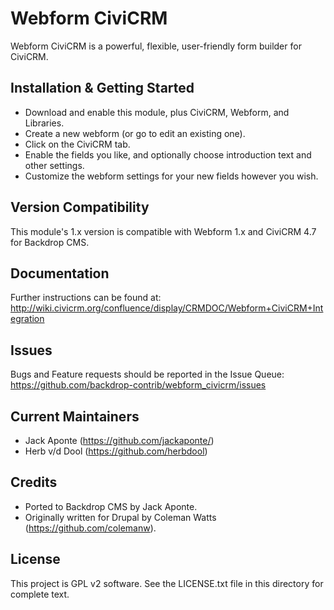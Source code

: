 Webform CiviCRM
===============

Webform CiviCRM is a powerful, flexible, user-friendly form builder for CiviCRM.

Installation & Getting Started
------------------------------

- Download and enable this module, plus CiviCRM, Webform, and Libraries.
- Create a new webform (or go to edit an existing one).
- Click on the CiviCRM tab.
- Enable the fields you like, and optionally choose introduction text and other
settings.
- Customize the webform settings for your new fields however you wish.

Version Compatibility
---------------------

This module's 1.x version is compatible with Webform 1.x and CiviCRM 4.7 for Backdrop CMS.

Documentation
-------------

Further instructions can be found at:
http://wiki.civicrm.org/confluence/display/CRMDOC/Webform+CiviCRM+Integration

Issues
------

Bugs and Feature requests should be reported in the Issue Queue:
https://github.com/backdrop-contrib/webform_civicrm/issues

Current Maintainers
-------------------

- Jack Aponte (https://github.com/jackaponte/)
- Herb v/d Dool (https://github.com/herbdool)

Credits
-------

- Ported to Backdrop CMS by Jack Aponte.
- Originally written for Drupal by Coleman Watts (https://github.com/colemanw).

License
-------

This project is GPL v2 software. See the LICENSE.txt file in this directory for
complete text.

